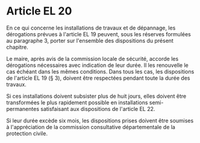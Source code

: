 # Article EL 20

En ce qui concerne les installations de travaux et de dépannage, les dérogations prévues à l'article EL 19 peuvent, sous les réserves formulées au paragraphe 3, porter sur l'ensemble des dispositions du présent chapitre.

Le maire, après avis de la commission locale de sécurité, accorde les dérogations nécessaires avec indication de leur durée. Il les renouvelle le cas échéant dans les mêmes conditions. Dans tous les cas, les dispositions de l'article EL 19 (§ 3), doivent être respectées pendant toute la durée des travaux.

Si ces installations doivent subsister plus de huit jours, elles doivent être transformées le plus rapidement possible en installations semi-permanentes satisfaisant aux dispositions de l'article EL 22.

Si leur durée excède six mois, les dispositions prises doivent être soumises à l'appréciation de la commission consultative départementale de la protection civile.
